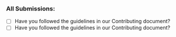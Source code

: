 ### All Submissions:

* [ ] Have you followed the guidelines in our Contributing document?
* [ ] Have you followed the guidelines in our Contributing document?